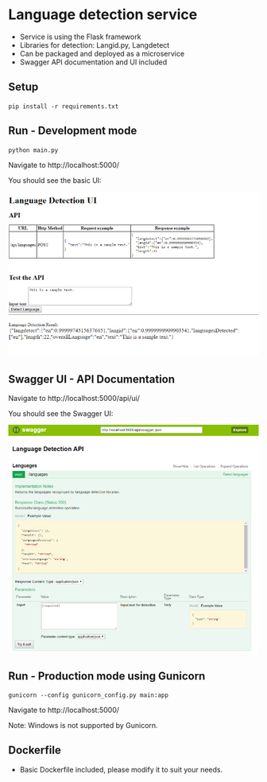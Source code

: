 # Language detection service

- Service is using the Flask framework
- Libraries for detection: Langid.py, Langdetect
- Can be packaged and deployed as a microservice
- Swagger API documentation and UI included

## Setup
```
pip install -r requirements.txt
```

## Run - Development mode
```
python main.py
```
Navigate to http://localhost:5000/

You should see the basic UI:

<img src="screenshots/gui.png">


## Swagger UI - API Documentation

Navigate to http://localhost:5000/api/ui/

You should see the Swagger UI:

<img src="screenshots/swagger.png">


## Run - Production mode using Gunicorn
```
gunicorn --config gunicorn_config.py main:app
```
Navigate to http://localhost:5000/

Note: Windows is not supported by Gunicorn.

## Dockerfile

- Basic Dockerfile included, please modify it to suit your needs.
